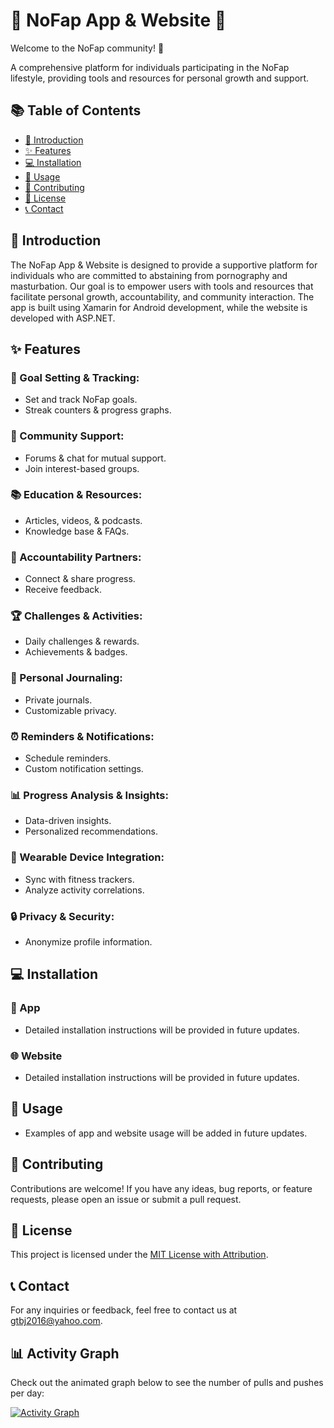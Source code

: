 <!-- Add some fun ASCII art or emojis here -->
# 🚀 NoFap App & Website 🌟

Welcome to the NoFap community! 🎉

A comprehensive platform for individuals participating in the NoFap lifestyle, providing tools and resources for personal growth and support.

## 📚 Table of Contents

- [👋 Introduction](#introduction)
- [✨ Features](#features)
- [💻 Installation](#installation)
- [🚀 Usage](#usage)
- [🎉 Contributing](#contributing)
- [📝 License](#license)
- [📞 Contact](#contact)

## 👋 Introduction

The NoFap App & Website is designed to provide a supportive platform for individuals who are committed to abstaining from pornography and masturbation. 
Our goal is to empower users with tools and resources that facilitate personal growth, accountability, and community interaction. The app is built using Xamarin for Android development, while the website is developed with ASP.NET.

## ✨ Features

### 🎯 Goal Setting & Tracking:
   - Set and track NoFap goals.
   - Streak counters & progress graphs.

### 💬 Community Support:
   - Forums & chat for mutual support.
   - Join interest-based groups.

### 📚 Education & Resources:
   - Articles, videos, & podcasts.
   - Knowledge base & FAQs.

### 🤝 Accountability Partners:
   - Connect & share progress.
   - Receive feedback.

### 🏆 Challenges & Activities:
   - Daily challenges & rewards.
   - Achievements & badges.

### 📔 Personal Journaling:
   - Private journals.
   - Customizable privacy.

### ⏰ Reminders & Notifications:
   - Schedule reminders.
   - Custom notification settings.

### 📊 Progress Analysis & Insights:
   - Data-driven insights.
   - Personalized recommendations.

### 📱 Wearable Device Integration:
   - Sync with fitness trackers.
   - Analyze activity correlations.

### 🔒 Privacy & Security:
- Anonymize profile information.

## 💻 Installation

### 📱 App

- Detailed installation instructions will be provided in future updates.

### 🌐 Website

- Detailed installation instructions will be provided in future updates.

## 🚀 Usage

- Examples of app and website usage will be added in future updates.

## 🎉 Contributing

Contributions are welcome! If you have any ideas, bug reports, or feature requests, please open an issue or submit a pull request.

## 📝 License

This project is licensed under the [MIT License with Attribution](LICENSE).

## 📞 Contact

For any inquiries or feedback, feel free to contact us at [gtbj2016@yahoo.com](mailto:gtbj2016@yahoo.com).

## 📊 Activity Graph

Check out the animated graph below to see the number of pulls and pushes per day:

[![Activity Graph](https://example.com/activity-graph.gif)](https://github.com/gi88785/noFap)
